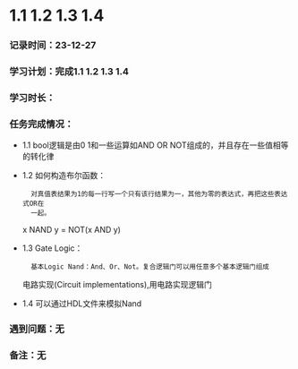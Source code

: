 # 1.1 1.2 1.3 1.4

### 记录时间：23-12-27

### 学习计划：完成1.1 1.2 1.3 1.4

### 学习时长：

### 任务完成情况：
* 1.1 bool逻辑是由0 1和一些运算如AND OR NOT组成的，并且存在一些值相等的转化律
* 1.2 如何构造布尔函数：
            
        对真值表结果为1的每一行写一个只有该行结果为一，其他为零的表达式，再把这些表达式OR在
        一起。
    x NAND y = NOT(x AND y)

* 1.3 Gate Logic：

        基本Logic Nand：And、Or、Not。复合逻辑门可以用任意多个基本逻辑门组成
    
     电路实现(Circuit implementations),用电路实现逻辑门

* 1.4 可以通过HDL文件来模拟Nand

### 遇到问题：无

### 备注：无